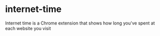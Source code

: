 # internet-time
Internet time is a Chrome extension that shows how long you've spent at each website you visit
